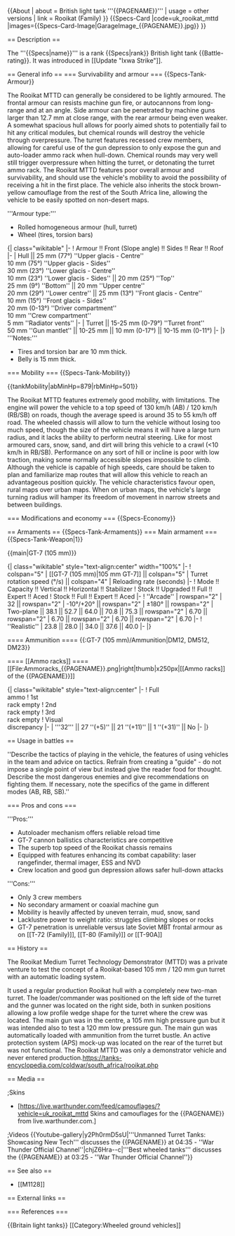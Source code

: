 {{About
| about = British light tank '''{{PAGENAME}}'''
| usage = other versions
| link = Rooikat (Family)
}}
{{Specs-Card
|code=uk_rooikat_mttd
|images={{Specs-Card-Image|GarageImage_{{PAGENAME}}.jpg}}
}}

== Description ==
<!-- ''In the description, the first part should be about the history of the creation and combat usage of the vehicle, as well as its key features. In the second part, tell the reader about the ground vehicle in the game. Insert a screenshot of the vehicle, so that if the novice player does not remember the vehicle by name, he will immediately understand what kind of vehicle the article is talking about.'' -->
The '''{{Specs|name}}''' is a rank {{Specs|rank}} British light tank {{Battle-rating}}. It was introduced in [[Update "Ixwa Strike"]].

== General info ==
=== Survivability and armour ===
{{Specs-Tank-Armour}}
<!-- ''Describe armour protection. Note the most well protected and key weak areas. Appreciate the layout of modules as well as the number and location of crew members. Is the level of armour protection sufficient, is the placement of modules helpful for survival in combat? If necessary use a visual template to indicate the most secure and weak zones of the armour.'' -->
The Rooikat MTTD can generally be considered to be lightly armoured. The frontal armour can resists machine gun fire, or autocannons from long-range and at an angle. Side armour can be penetrated by machine guns larger than 12.7 mm at close range, with the rear armour being even weaker. A somewhat spacious hull allows for poorly aimed shots to potentially fail to hit any critical modules, but chemical rounds will destroy the vehicle through overpressure. The turret features recessed crew members, allowing for careful use of the gun depression to only expose the gun and auto-loader ammo rack when hull-down. Chemical rounds may very well still trigger overpressure when hitting the turret, or detonating the turret ammo rack. The Rooikat MTTD features poor overall armour and survivability, and should use the vehicle's mobility to avoid the possibility of receiving a hit in the first place. The vehicle also inherits the stock brown-yellow camouflage from the rest of the South Africa line, allowing the vehicle to be easily spotted on non-desert maps.

'''Armour type:'''

* Rolled homogeneous armour (hull, turret)
* Wheel (tires, torsion bars)

{| class="wikitable"
|-
! Armour !! Front (Slope angle) !! Sides !! Rear !! Roof
|-
| Hull || 25 mm (77°)  ''Upper glacis - Centre'' <br> 10 mm (75°) ''Upper glacis - Sides'' <br> 30 mm (23°) ''Lower glacis - Centre'' <br> 10 mm (23°) ''Lower glacis - Sides'' || 20 mm (25°) ''Top'' <br> 25 mm (9°) ''Bottom'' || 20 mm ''Upper centre'' <br> 20 mm (29°) ''Lower centre'' || 25 mm (13°) ''Front glacis - Centre'' <br> 10 mm (15°) ''Front glacis - Sides'' <br> 20 mm (0-13°) ''Driver compartment'' <br> 10 mm ''Crew compartment'' <br> 5 mm ''Radiator vents''
|-
| Turret || 15-25 mm (0-79°) ''Turret front'' <br> 50 mm ''Gun mantlet'' || 10-25 mm || 10 mm (0-17°) || 10-15 mm (0-11°)
|-
|}
'''Notes:'''

* Tires and torsion bar are 10 mm thick.
* Belly is 15 mm thick.

=== Mobility ===
{{Specs-Tank-Mobility}}
<!-- ''Write about the mobility of the ground vehicle. Estimate the specific power and manoeuvrability, as well as the maximum speed forwards and backwards.'' -->

{{tankMobility|abMinHp=879|rbMinHp=501}}

The Rooikat MTTD features extremely good mobility, with limitations. The engine will power the vehicle to a top speed of 130 km/h (AB) / 120 km/h (RB/SB) on roads, though the average speed is around 35 to 55 km/h off road. The wheeled chassis will allow to turn the vehicle without losing too much speed, though the size of the vehicle means it will have a large turn radius, and it lacks the ability to perform neutral steering. Like for most armoured cars, snow, sand, and dirt will bring this vehicle to a crawl (<10 km/h in RB/SB). Performance on any sort of hill or incline is poor with low traction, making some normally accessible slopes impossible to climb. Although the vehicle is capable of high speeds, care should be taken to plan and familiarize map routes that will allow this vehicle to reach an advantageous position quickly. The vehicle characteristics favour open, rural maps over urban maps. When on urban maps, the vehicle's large turning radius will hamper its freedom of movement in narrow streets and between buildings.

=== Modifications and economy ===
{{Specs-Economy}}

== Armaments ==
{{Specs-Tank-Armaments}}
=== Main armament ===
{{Specs-Tank-Weapon|1}}
<!-- ''Give the reader information about the characteristics of the main gun. Assess its effectiveness in a battle based on the reloading speed, ballistics and the power of shells. Do not forget about the flexibility of the fire, that is how quickly the cannon can be aimed at the target, open fire on it and aim at another enemy. Add a link to the main article on the gun: <code><nowiki>{{main|Name of the weapon}}</nowiki></code>. Describe in general terms the ammunition available for the main gun. Give advice on how to use them and how to fill the ammunition storage.'' -->
{{main|GT-7 (105 mm)}}

{| class="wikitable" style="text-align:center" width="100%"
|-
! colspan="5" | [[GT-7 (105 mm)|105 mm GT-7]] || colspan="5" | Turret rotation speed (°/s) || colspan="4" | Reloading rate (seconds)
|-
! Mode !! Capacity !! Vertical !! Horizontal !! Stabilizer
! Stock !! Upgraded !! Full !! Expert !! Aced
! Stock !! Full !! Expert !! Aced
|-
! ''Arcade''
| rowspan="2" | 32 || rowspan="2" | -10°/+20° || rowspan="2" | ±180° || rowspan="2" | Two-plane || 38.1 || 52.7 || 64.0 || 70.8 || 75.3 || rowspan="2" | 6.70 || rowspan="2" | 6.70 || rowspan="2" | 6.70 || rowspan="2" | 6.70
|-
! ''Realistic''
| 23.8 || 28.0 || 34.0 || 37.6 || 40.0
|-
|}

==== Ammunition ====
{{:GT-7 (105 mm)/Ammunition|DM12, DM512, DM23}}

==== [[Ammo racks]] ====
[[File:Ammoracks_{{PAGENAME}}.png|right|thumb|x250px|[[Ammo racks]] of the {{PAGENAME}}]]
<!-- '''Last updated: 2.9.0.56''' -->
{| class="wikitable" style="text-align:center"
|-
! Full<br>ammo
! 1st<br>rack empty
! 2nd<br>rack empty
! 3rd<br>rack empty
! Visual<br>discrepancy
|-
| '''32''' || 27&nbsp;''(+5)'' || 21&nbsp;''(+11)'' || 1&nbsp;''(+31)'' || No
|-
|}

== Usage in battles ==
<!-- ''Describe the tactics of playing in the vehicle, the features of using vehicles in the team and advice on tactics. Refrain from creating a "guide" - do not impose a single point of view but instead give the reader food for thought. Describe the most dangerous enemies and give recommendations on fighting them. If necessary, note the specifics of the game in different modes (AB, RB, SB).'' -->
''Describe the tactics of playing in the vehicle, the features of using vehicles in the team and advice on tactics. Refrain from creating a "guide" - do not impose a single point of view but instead give the reader food for thought. Describe the most dangerous enemies and give recommendations on fighting them. If necessary, note the specifics of the game in different modes (AB, RB, SB).''

=== Pros and cons ===
<!-- ''Summarise and briefly evaluate the vehicle in terms of its characteristics and combat effectiveness. Mark its pros and cons in a bulleted list. Try not to use more than 6 points for each of the characteristics. Avoid using categorical definitions such as "bad", "good" and the like - use substitutions with softer forms such as "inadequate" and "effective".'' -->

'''Pros:'''

* Autoloader mechanism offers reliable reload time
* GT-7 cannon ballistics characteristics are competitive
* The superb top speed of the Rooikat chassis remains
* Equipped with features enhancing its combat capability: laser rangefinder, thermal imager, ESS and NVD
* Crew location and good gun depression allows safer hull-down attacks

'''Cons:'''

* Only 3 crew members
* No secondary armament or coaxial machine gun
* Mobility is heavily affected by uneven terrain, mud, snow, sand
* Lacklustre power to weight ratio: struggles climbing slopes or rocks
* GT-7 penetration is unreliable versus late Soviet MBT frontal armour as on [[T-72 (Family)]], [[T-80 (Family)]] or [[T-90A]]

== History ==
<!-- ''Describe the history of the creation and combat usage of the vehicle in more detail than in the introduction. If the historical reference turns out to be too long, take it to a separate article, taking a link to the article about the vehicle and adding a block "/History" (example: <nowiki>https://wiki.warthunder.com/(Vehicle-name)/History</nowiki>) and add a link to it here using the <code>main</code> template. Be sure to reference text and sources by using <code><nowiki><ref></ref></nowiki></code>, as well as adding them at the end of the article with <code><nowiki><references /></nowiki></code>. This section may also include the vehicle's dev blog entry (if applicable) and the in-game encyclopedia description (under <code><nowiki>=== In-game description ===</nowiki></code>, also if applicable).'' -->
The Rooikat Medium Turret Technology Demonstrator (MTTD) was a private venture to test the concept of a Rooikat-based 105 mm / 120 mm gun turret with an automatic loading system.

It used a regular production Rooikat hull with a completely new two-man turret. The loader/commander was positioned on the left side of the turret and the gunner was located on the right side, both in sunken positions allowing a low profile wedge shape for the turret where the crew was located. The main gun was in the centre, a 105 mm high pressure gun but it was intended also to test a 120 mm low pressure gun. The main gun was automatically loaded with ammunition from the turret bustle. An active protection system (APS) mock-up was located on the rear of the turret but was not functional. The Rooikat MTTD was only a demonstrator vehicle and never entered production.<ref>https://tanks-encyclopedia.com/coldwar/south_africa/rooikat.php</ref>

== Media ==
<!-- ''Excellent additions to the article would be video guides, screenshots from the game, and photos.'' -->

;Skins
* [https://live.warthunder.com/feed/camouflages/?vehicle=uk_rooikat_mttd Skins and camouflages for the {{PAGENAME}} from live.warthunder.com.]

;Videos
{{Youtube-gallery|y2Ph0rmD5sU|'''Unmanned Turret Tanks: Showcasing New Tech''' discusses the {{PAGENAME}} at 04:35 - ''War Thunder Official Channel''|chjZ6Hra--c|'''Best wheeled tanks''' discusses the {{PAGENAME}} at 03:25 - ''War Thunder Official Channel''}}

== See also ==
<!-- ''Links to the articles on the War Thunder Wiki that you think will be useful for the reader, for example:''
* ''reference to the series of the vehicles;''
* ''links to approximate analogues of other nations and research trees.'' -->

* [[M1128]]

== External links ==
<!-- ''Paste links to sources and external resources, such as:''
* ''topic on the official game forum;''
* ''other literature.'' -->

=== References ===
<references />

{{Britain light tanks}}
[[Category:Wheeled ground vehicles]]